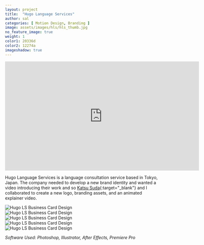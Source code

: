 ```yaml
---
layout: project
title:  "Hugo Language Services"
author: sal
categories: [ Motion Design, Branding ]
image: assets/images/hls/hls_thumb.jpg
no_feature_image: true
weight: 1
color1: 20336d
color2: 12274a
imageshadow: true
---
```


<div class="embed-responsive embed-responsive-16by9 my-5 extended image-shadow ">
  <iframe class="embed-responsive-item" src="https://player.vimeo.com/video/493891353" width="640" height="360" frameborder="0" allow="autoplay; fullscreen" allowfullscreen></iframe>
</div>

Hugo Language Services is a language consultation service based in Tokyo, Japan. The company needed to develop a new brand identity and wanted a video introducing their work and so [Katsu Suda](https://www.katsusuda.com){:target="_blank"} and I collaborated to create a new logo, branding assets, and an animated explainer video.

<div class="my-5 extended d-none">
        <img class="featured-image" src="{{ site.baseurl }}/assets/images/hls/HLS_Business_Card01_transparent.png" alt="Hugo LS Business Card Design">
</div>

<div class="my-5 extended d-none">
        <img class="featured-image image-shadow" src="{{ site.baseurl }}/assets/images/hls/HLS_BusinessCard02.jpg" alt="Hugo LS Business Card Design">
</div>

<div class="my-5 extended">
    <div class="row">
      <div class="col-md-6 mb-4">
        <img class="featured-image image-shadow " src="{{ site.baseurl }}/assets/images/hls/HLS_Logo01.jpg" alt="Hugo LS Business Card Design">
      </div>
      <div class="col-md-6 mb-4">
        <img class="featured-image image-shadow" src="{{ site.baseurl }}/assets/images/hls/HLS_BusinessCard.jpg" alt="Hugo LS Business Card Design">
      </div>
      <div class="col-12 mt-4">
        <img class="featured-image image-shadow" src="{{ site.baseurl }}/assets/images/hls/HLS_BusinessCard02.jpg" alt="Hugo LS Business Card Design">
      </div>
    </div>
</div>

*Software Used: Photoshop, Illustrator, After Effects, Premiere Pro*
